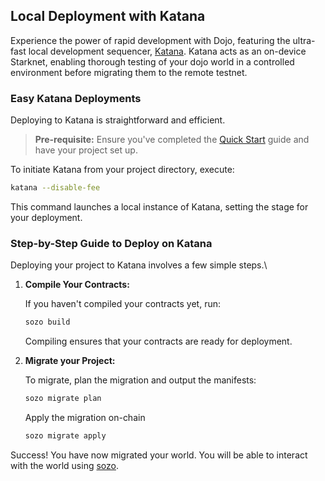 ## Local Deployment with Katana

Experience the power of rapid development with Dojo, featuring the ultra-fast local development sequencer, [Katana](/toolchain/katana/overview.md). Katana acts as an on-device Starknet, enabling thorough testing of your dojo world in a controlled environment before migrating them to the remote testnet.

### Easy Katana Deployments

Deploying to Katana is straightforward and efficient.

> **Pre-requisite:** Ensure you've completed the [Quick Start](/getting-started/quick-start.md) guide and have your project set up.

To initiate Katana from your project directory, execute:

```bash
katana --disable-fee
```

This command launches a local instance of Katana, setting the stage for your deployment.

### Step-by-Step Guide to Deploy on Katana

Deploying your project to Katana involves a few simple steps.\

1. **Compile Your Contracts:**

   If you haven't compiled your contracts yet, run:

   ```bash
   sozo build
   ```

   Compiling ensures that your contracts are ready for deployment.

2. **Migrate your Project:**

    To migrate, plan the migration and output the manifests:

   ```bash
   sozo migrate plan
   ```

   Apply the migration on-chain

   ```bash
   sozo migrate apply
   ```

Success! You have now migrated your world. You will be able to interact with the world using [sozo](/toolchain/sozo/overview.md).
